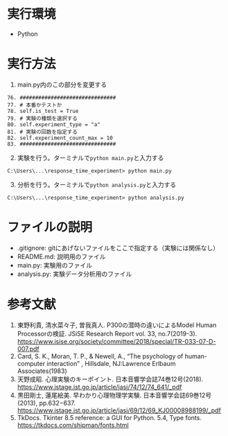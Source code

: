 # 実行環境
- Python

# 実行方法
1. main.py内のこの部分を変更する
```
76. ###############################
77. # 本番かテストか
78. self.is_test = True
79. # 実験の種類を選択する
80. self.experiment_type = "a"
81. # 実験の回数を指定する
82. self.experiment_count_max = 10
83. ###############################
```
2. 実験を行う。ターミナルで`python main.py`と入力する
```
C:\Users\...\response_time_experiment> python main.py
```
3. 分析を行う。ターミナルで`python analysis.py`と入力する
```
C:\Users\...\response_time_experiment> python analysis.py
```

# ファイルの説明
- .gitignore: gitにあげないファイルをここで指定する（実験には関係なし）
- README.md: 説明用のファイル
- main.py: 実験用のファイル
- analysis.py: 実験データ分析用のファイル

# 参考文献
1. 東野利貴, 清水菜々子, 曽我真人. P300の潜時の違いによるModel Human Processorの検証. JSiSE Research Report vol. 33, no.7(2019-3). https://www.jsise.org/society/committee/2018/special/TR-033-07-D-007.pdf
2. Card, S. K., Moran, T. P., & Newell, A., “The psychology of human-computer interaction” , Hillsdale, NJ:Lawrence Erlbaum Associates(1983)
3. 天野成昭. 心理実験のキーポイント. 日本音響学会誌74巻12号(2018). https://www.jstage.jst.go.jp/article/jasj/74/12/74_641/_pdf
4. 黒田剛士, 蓮尾絵美. 早わかり心理物理学実験. 日本音響学会誌69巻12号(2013), pp.632−637. https://www.jstage.jst.go.jp/article/jasj/69/12/69_KJ00008988199/_pdf
5. TkDocs. Tkinter 8.5 reference: a GUI for Python. 5.4, Type fonts. https://tkdocs.com/shipman/fonts.html
